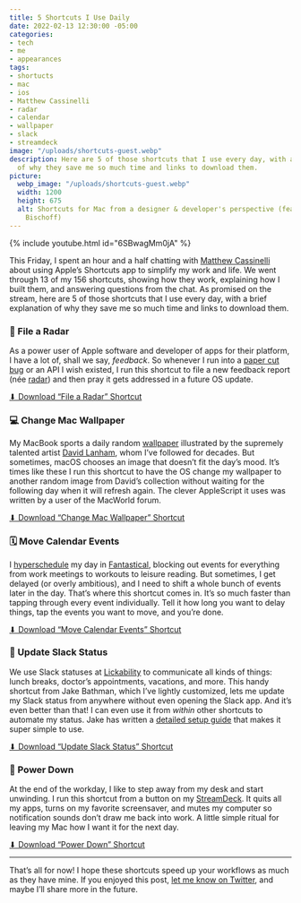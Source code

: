 ```yaml
---
title: 5 Shortcuts I Use Daily
date: 2022-02-13 12:30:00 -05:00
categories:
- tech
- me
- appearances
tags:
- shortucts
- mac
- ios
- Matthew Cassinelli
- radar
- calendar
- wallpaper
- slack
- streamdeck
image: "/uploads/shortcuts-guest.webp"
description: Here are 5 of those shortcuts that I use every day, with a brief explanation
  of why they save me so much time and links to download them.
picture:
  webp_image: "/uploads/shortcuts-guest.webp"
  width: 1200
  height: 675
  alt: Shortcuts for Mac from a designer & developer's perspective (feat. Matthew
    Bischoff)
---
```


{% include youtube.html id="6SBwagMm0jA" %}

This Friday, I spent an hour and a half chatting with [Matthew Cassinelli](https://www.matthewcassinelli.com) about using Apple’s Shortcuts app to simplify my work and life. We went through 13 of my 156 shortcuts, showing how they work, explaining how I built them, and answering questions from the chat. As promised on the stream, here are 5 of those shortcuts that I use every day, with a brief explanation of why they save me so much time and links to download them.

### 📡 File a Radar

As a power user of Apple software and developer of apps for their platform, I have a lot of, shall we say, *feedback*. So whenever I run into a [paper cut bug](/software-paper-cuts/) or an API I wish existed, I run this shortcut to file a new feedback report (née [radar](https://www.theiphonewiki.com/wiki/Radar)) and then pray it gets addressed in a future OS update.

[⬇ Download “File a Radar” Shortcut](https://www.icloud.com/shortcuts/09d1b78eb173464897bb7802ed7cc8a5)

### 💻 Change Mac Wallpaper

My MacBook sports a daily random [wallpaper](http://gum.co/afzw) illustrated by the supremely talented artist [David Lanham](https://www.dlanham.com/), whom I’ve followed for decades. But sometimes, macOS chooses an image that doesn’t fit the day’s mood. It’s times like these I run this shortcut to have the OS change my wallpaper to another random image from David’s collection without waiting for the following day when it will refresh again. The clever AppleScript it uses was written by a user of the MacWorld forum.

[⬇ Download “Change Mac Wallpaper” Shortcut](https://www.icloud.com/shortcuts/ef404c9af0984efb87c2eff96fa2e7aa)

### 🗓 Move Calendar Events

I [hyperschedule](https://www.relay.fm/automators/1) my day in [Fantastical](https://flexibits.com/fantastical), blocking out events for everything from work meetings to workouts to leisure reading. But sometimes, I get delayed (or overly ambitious), and I need to shift a whole bunch of events later in the day. That’s where this shortcut comes in. It’s so much faster than tapping through every event individually. Tell it how long you want to delay things, tap the events you want to move, and you’re done.

[⬇ Download “Move Calendar Events” Shortcut](https://www.icloud.com/shortcuts/110550cbf29341f8a1b32c99da9a3547)

### 💬 Update Slack Status

We use Slack statuses at [Lickability](http://lickability.com) to communicate all kinds of things: lunch breaks, doctor’s appointments, vacations, and more. This handy shortcut from Jake Bathman, which I’ve lightly customized, lets me update my Slack status from anywhere without even opening the Slack app. And it’s even better than that! I can even use it from *within* other shortcuts to automate my status. Jake has written a [detailed setup guide](https://medium.com/@jakebathman/setting-up-a-slack-app-for-use-with-ios-shortcuts-e8e16b15d0f3) that makes it super simple to use.

[⬇ Download “Update Slack Status” Shortcut](https://routinehub.co/shortcut/2438)

### 🔋 Power Down

At the end of the workday, I like to step away from my desk and start unwinding. I run this shortcut from a button on my [StreamDeck](https://www.elgato.com/en/stream-deck-xl). It quits all my apps, turns on my favorite screensaver, and mutes my computer so notification sounds don’t draw me back into work. A little simple ritual for leaving my Mac how I want it for the next day.

[⬇ Download “Power Down” Shortcut](https://www.icloud.com/shortcuts/d0de89d2ad15465dbe6fc73876bfece3)

* * *

That’s all for now! I hope these shortcuts speed up your workflows as much as they have mine. If you enjoyed this post, [let me know on Twitter]( https://twitter.com/intent/tweet?text=@mb), and maybe I’ll share more in the future.